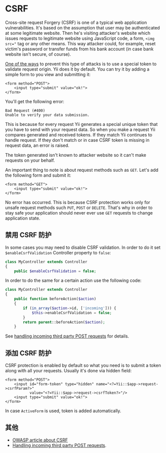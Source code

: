 # CSRF

Cross-site request Forgery (CSRF) is one of a typical web application vulnerabilities. It's based on the assumption that
user may be authenticated at some legitimate website. Then he's visiting attacker's website which issues requests to
legitimate website using JavaScript code, a form, `<img src="` tag or any other means. This way attacker could, for
example, reset victim's password or transfer funds from his bank account (in case bank website isn't secure, of course).

[One of the ways](https://www.owasp.org/index.php/Cross-Site_Request_Forgery_%28CSRF%29_Prevention_Cheat_Sheet)
to prevent this type of attacks is to use a special token to validate request origin. Yii does it by default.
You can try it by adding a simple form to you view and submitting it:

```
<form method="POST">
    <input type="submit" value="ok!">
</form>
```

You'll get the following error:

```
Bad Request (#400)
Unable to verify your data submission. 
```

This is because for every request Yii generates a special unique token that you have to send with your request data.
So when you make a request Yii compares generated and received tokens. If they match Yii continues to handle request.
If they don't match or in case CSRF token is missing in request data, an error is raised.

The token generated isn't known to attacker website so it can't make requests on your behalf.

An important thing to note is about request methods such as `GET`. Let's add the following form and submit it:

```
<form method="GET">
    <input type="submit" value="ok!">
</form>
```

No error has occurred. This is because CSRF protection works only for unsafe request methods such `PUT`, `POST` or
`DELETE`. That's why in order to stay safe your application should never ever use `GET` requests to change application
state.

## 禁用 CSRF 防护

In some cases you may need to disable CSRF validation. In order to do it set `$enableCsrfValidation` Controller property
to `false`:

```php
class MyController extends Controller
{
    public $enableCsrfValidation = false;
```

In order to do the same for a certain action use the following code:

```php
class MyController extends Controller
{
    public function beforeAction($action)
    {
        if (in_array($action->id, ['incoming'])) {
            $this->enableCsrfValidation = false;
        }
        return parent::beforeAction($action);
    }
```

See [handling incoming third party POST requests](incoming-post.md) for details.

## 添加 CSRF 防护

CSRF protection is enabled by default so what you need is to submit a token along with all your requests. Usually it's
done via hidden field:

```
<form method="POST">
    <input id="form-token" type="hidden" name="<?=Yii::$app->request->csrfParam?>"
           value="<?=Yii::$app->request->csrfToken?>"/>
    <input type="submit" value="ok!">
</form>
```

In case `ActiveForm` is used, token is added automatically.

## 其他

- [OWASP article about CSRF](https://www.owasp.org/index.php/Cross-Site_Request_Forgery_%28CSRF%29_Prevention_Cheat_Sheet)
- [Handling incoming third party POST requests](incoming-post.md).

